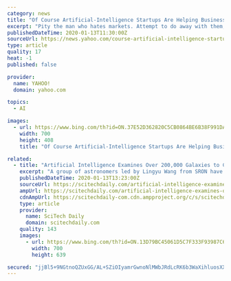 ```yaml
---
category: news
title: "Of Course Artificial-Intelligence Startups Are Helping Businesses Fake Diversity"
excerpt: "Pity the man who hates markets. Attempt to do away with them, a la Stalin in the ’30s or Mao in the ’50s, and the rabble will begin to trade illegally. Maintain a command economy long enough, and reformers will arise to push the pendulum in the other direction."
publishedDateTime: 2020-01-13T11:30:00Z
sourceUrl: https://news.yahoo.com/course-artificial-intelligence-startups-helping-113035205.html
type: article
quality: 17
heat: -1
published: false

provider:
  name: YAHOO!
  domain: yahoo.com

topics:
  - AI

images:
  - url: https://www.bing.com/th?id=ON.37E52D362820C5CB0864BE6B38F991DA
    width: 700
    height: 408
    title: "Of Course Artificial-Intelligence Startups Are Helping Businesses Fake Diversity"

related:
  - title: "Artificial Intelligence Examines Over 200,000 Galaxies to Confirm Galaxy Mergers Ignite Starbursts"
    excerpt: "A group of astronomers led by Lingyu Wang from SRON have now used a sample of over 200,000 galaxies to confirm that galaxy mergers are the driving force behind star bursts. It is the first time that scientists use artificial intelligence in a galaxy merger study. One of the most pressing questions in astronomy is how and when stars formed in ..."
    publishedDateTime: 2020-01-13T13:23:00Z
    sourceUrl: https://scitechdaily.com/artificial-intelligence-examines-over-200000-galaxies-to-confirm-galaxy-mergers-ignite-starbursts/
    ampUrl: https://scitechdaily.com/artificial-intelligence-examines-over-200000-galaxies-to-confirm-galaxy-mergers-ignite-starbursts/amp/
    cdnAmpUrl: https://scitechdaily-com.cdn.ampproject.org/c/s/scitechdaily.com/artificial-intelligence-examines-over-200000-galaxies-to-confirm-galaxy-mergers-ignite-starbursts/amp/
    type: article
    provider:
      name: SciTech Daily
      domain: scitechdaily.com
    quality: 143
    images:
      - url: https://www.bing.com/th?id=ON.13D79BC45061D5C7F333F93987C64666
        width: 700
        height: 639

secured: "jjBl5+9NGtnoQZUxGG/AL+SZiOIyamrGwnoNlMWbJRdLcRK6b3WaXihluosXXVa6myuP3s+8RszJ0qoNe5532VeKhgG9aF9FjHFYOaRm9ytKuvDfhBN75atgXUtQ3TrWF+up57+9wQ51K8QhXu96czE7IkjhXPk4n31vGaPhJlna0S9zRCIZ+zA9xVkBKVcm/aiptcYYuijuf6Wrfp2xakajjWpZAElZ5B4p+lYw0NNScV4YUUB3sItRbTjG7f1KaMBfq/P0LIdp7J1opUfmHw==;oDgO2yu2UHZYXSplN/Igog=="
---
```


